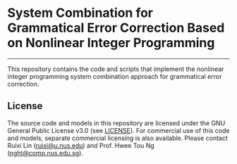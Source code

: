 # System Combination for Grammatical Error Correction Based on Nonlinear Integer Programming
-------------------------------------------

This repository contains the code and scripts that implement the nonlinear integer programming system combination approach for grammatical error correction.



## License
The source code and models in this repository are licensed under the GNU General Public License v3.0 (see [LICENSE](LICENSE)). For commercial use of this code and models, separate commercial licensing is also available. Please contact Ruixi Lin (ruixi@u.nus.edu) and Prof. Hwee Tou Ng (nght@comp.nus.edu.sg).



